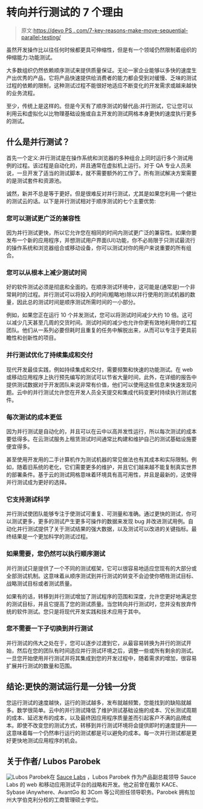 # 转向并行测试的 7 个理由

> 原文:[https://devo PS . com/7-key-reasons-make-move-sequential-parallel-testing/](https://devops.com/7-key-reasons-make-move-sequential-parallel-testing/)

虽然开发操作比以往任何时候都更具可伸缩性，但是有一个领域仍然限制着组织的伸缩能力:功能测试。

大多数组织仍然依赖顺序测试来提供质量保证。无论一家企业能够以多快的速度生产出优秀的产品，它将产品快速提供给消费者的能力都会受到对缓慢、乏味的测试过程的依赖的限制，这种测试过程不能很好地适应不断变化的开发需求或越来越快的业务流程。

至少，传统上是这样的。但是今天有了顺序测试的替代品:并行测试，它让您可以利用云和虚拟化以比物理基础设施或自主开发的测试网格本身更快的速度执行更多的测试。

## 什么是并行测试？

首先一个定义:并行测试是在操作系统和浏览器的多种组合上同时运行多个测试用例的过程。该过程是自动化的，并且通常在虚拟机上运行。对于 QA 专业人员来说，一旦开发了适当的测试脚本，就不需要额外的工作了。所有测试解决方案需要的是测试套件和资源池。

诚然，新并不总是等于更好。但是很难反对并行测试，尤其是如果您利用一个健壮的测试云的话。以下是并行测试相对于顺序测试的七个主要优势:

### 您可以测试更广泛的兼容性

因为并行测试更快，所以它允许您在相同的时间内测试更广泛的兼容性。如果你要发布一个新的应用程序，并想测试用户界面(UI)功能，你不必局限于只测试最流行的操作系统和浏览器组合或移动设备，你可以测试对你的用户来说重要的所有组合。

### 您可以从根本上减少测试时间

好的软件测试必须是彻底和全面的。在顺序测试环境中，这可能是(通常是)一个非常耗时的过程。并行测试可以将投入的时间(粗略地)除以并行使用的测试机器的数量，因此总的测试时间是顺序测试所需时间的一小部分。

例如，如果您正在运行 10 个并发测试，您可以将测试时间减少大约 10 倍。这可以减少几天甚至几周的交货时间。测试时间的减少也允许你更有效地利用你的工程团队。他们从一系列必要但耗时且重复的任务中解脱出来，从而可以专注于更具前瞻性和创新性的项目。

### 并行测试优化了持续集成和交付

现代开发最佳实践，例如持续集成和交付，需要频繁和快速的功能测试。在 web 或移动应用程序上执行预先编写的测试可以节省大量时间，此外，在详细的报告中提供测试数据对于开发团队来说非常有价值，他们可以使用这些信息来快速发现问题。云中的并行测试允许您在开发人员全天提交和集成代码变更时持续执行测试套件。

### 每次测试的成本更低

因为并行测试是自动化的，并且可以在云中以高并发性运行，所以每次测试的成本要低得多。在云测试服务上租赁测试时间通常比构建和维护自己的测试基础设施要便宜得多。

甚至使用开发用的二手计算机作为测试机器的常见做法也有其成本和实际限制。例如，随着旧系统的老化，它们需要更多的维护，并且它们越来越不能复制真实世界的部署条件。基于云的测试网格意味着环境具有高可用性，并且是最新的，这使得并行测试成为更好的选择。

### 它支持测试科学

并行测试使团队能够专注于使测试可重复、可测量和准确。通过更快的测试，你可以测试更多，更多的测试产生更多可操作的数据来发现 bug 并改进测试用例。自动化并行测试提供了关于测试结果的强大数据，以及测试可以改进的关键指标。最终结果是一个更加科学的测试过程。

### 如果需要，您仍然可以执行顺序测试

并行测试只是提供了一个不同的测试框架，它可以很容易地适应您现有的大部分或全部测试机制。这意味着从顺序测试到并行测试的转变不会迫使你牺牲测试目标、战略测试目标或者测试质量。

如果有的话，转移到并行测试增加了测试程序的范围和深度，允许您更好地满足您的测试目标，并且它提高了您的测试质量。当您转向并行测试时，您并没有放弃传统的软件测试。您只是将现代开发实践和技术应用于其中。

### 您不需要一下子切换到并行测试

并行测试的伟大之处在于，您可以逐步过渡到它，从最容易转换为并行的测试开始，然后在您的团队有时间适应并行测试环境之后，调整一些或所有剩余的测试。一旦您开始使用并行测试并将其集成到您的开发过程中，随着需求的增加，很容易扩展并行测试的数量和范围。

## 结论:更快的测试运行是一分钱一分货

您运行测试的速度越快，运行的测试越多，发布就越频繁，您能找到的缺陷就越多。数学很简单。云中的并行测试降低了维护测试基础设施的成本、冗长测试周期的成本、延迟发布的成本，以及最终因应用程序质量差而引起客户不满的品牌成本。即使不改变您的测试方式，转移到并行测试环境将会提供即时的速度提升——这意味着每一个仍然串行运行的测试都是可以避免的成本。每一次并行测试都是更好更快地测试应用程序的机会。

## 关于作者/ Lubos Parobek

![Lubos Parobek](../Images/a09265d3645b3771ec2ab5c69c834f9b.png)在 [Sauce Labs](https://saucelabs.com) ，Lubos Parobek 作为产品副总裁领导 Sauce Labs 的 web 和移动应用测试平台的战略和开发。他之前曾在戴尔 KACE、Sybase iAnywhere、AvantGo 和 3Com 等公司担任领导职务。Parobek 拥有加州大学伯克利分校的工商管理硕士学位。